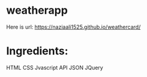 # weatherapp
Here is url: https://naziaali1525.github.io/weathercard/

# Ingredients:
HTML
CSS 
Jvascript
API
JSON
JQuery
